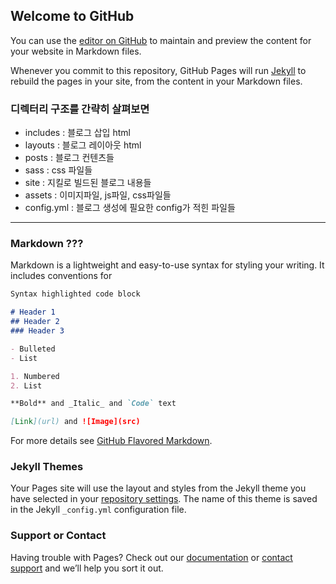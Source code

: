 ## Welcome to GitHub

You can use the [editor on GitHub](https://github.com/hongjaepark/hongjaepark.github.io/edit/master/index.md) to maintain and preview the content for your website in Markdown files.

Whenever you commit to this repository, GitHub Pages will run [Jekyll](https://jekyllrb.com/) to rebuild the pages in your site, from the content in your Markdown files.

### 디렉터리 구조를 간략히 살펴보면

- includes : 블로그 삽입 html
- layouts : 블로그 레이아웃 html
- posts : 블로그 컨텐츠들
- sass : css 파일들
- site : 지킬로 빌드된 블로그 내용들
- assets : 이미지파일, js파일, css파일들 
- config.yml : 블로그 생성에 필요한 config가 적힌 파일들 
--------------------------------------------------------

### Markdown ???

Markdown is a lightweight and easy-to-use syntax for styling your writing. It includes conventions for

```markdown
Syntax highlighted code block

# Header 1
## Header 2
### Header 3

- Bulleted
- List

1. Numbered
2. List

**Bold** and _Italic_ and `Code` text

[Link](url) and ![Image](src)
```

For more details see [GitHub Flavored Markdown](https://guides.github.com/features/mastering-markdown/).

### Jekyll Themes

Your Pages site will use the layout and styles from the Jekyll theme you have selected in your [repository settings](https://github.com/hongjaepark/hongjaepark.github.io/settings). The name of this theme is saved in the Jekyll `_config.yml` configuration file.

### Support or Contact 

Having trouble with Pages? Check out our [documentation](https://help.github.com/categories/github-pages-basics/) or [contact support](https://github.com/contact) and we’ll help you sort it out.
